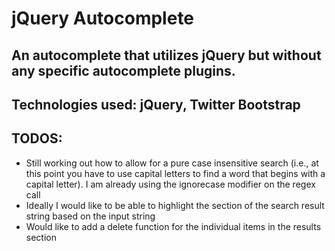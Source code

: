 # jQuery Autocomplete

## An autocomplete that utilizes jQuery but without any specific autocomplete plugins.  

## Technologies used: jQuery, Twitter Bootstrap

## TODOS:
* Still working out how to allow for a pure case insensitive search (i.e., at this point you have to use capital letters to find a word that begins with a capital letter).  I am already using the ignorecase modifier on the regex call
* Ideally I would like to be able to highlight the section of the search result string based on the input string
* Would like to add a delete function for the individual items in the results section
